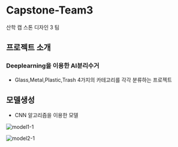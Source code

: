 # Capstone-Team3
산학 캡 스톤 디자인 3 팀
## 프로젝트 소개
### Deeplearning을 이용한 AI분리수거
* Glass,Metal,Plastic,Trash 4가지의 카테고리를 각각 분류하는 프로젝트

## 모델생성
* CNN 알고리즘을 이용한 모델

![model1-1](https://user-images.githubusercontent.com/75695573/121338649-a9529a00-c958-11eb-916c-e13468a49c11.jpg)

![model2-1](https://user-images.githubusercontent.com/75695573/121339064-123a1200-c959-11eb-8d05-63a69f6dabeb.jpg)

